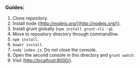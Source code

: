### Guides:

1. Clone repository.
2. Install node ([http://nodejs.org/](http://nodejs.org/)).
3. Install grunt globally (`npm install grunt-cli -g`).
4. Move to repository directory through commandline.
5. `npm install`.
6.  `bower install`.
7.  `node index.js`. Do not close the console.
8. Open the second console in this directory and `grunt watch`.
9. Visit ([http://localhost:8000/](http://localhost:8000/)).
